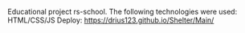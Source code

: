 Educational project rs-school.
The following technologies were used:
HTML/CSS/JS
Deploy: https://drius123.github.io/Shelter/Main/